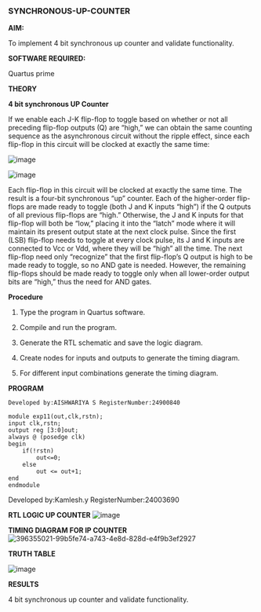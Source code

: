 ### SYNCHRONOUS-UP-COUNTER

**AIM:**

To implement 4 bit synchronous up counter and validate functionality.

**SOFTWARE REQUIRED:**

Quartus prime

**THEORY**

**4 bit synchronous UP Counter**

If we enable each J-K flip-flop to toggle based on whether or not all preceding flip-flop outputs (Q) are “high,” we can obtain the same counting sequence as the asynchronous circuit without the ripple effect, since each flip-flop in this circuit will be clocked at exactly the same time:

![image](https://github.com/naavaneetha/SYNCHRONOUS-UP-COUNTER/assets/154305477/d5db3fa0-e413-404c-b80e-b2f39d82e7e8)


![image](https://github.com/naavaneetha/SYNCHRONOUS-UP-COUNTER/assets/154305477/52cb61eb-d04b-442d-810c-31185a68410b)

Each flip-flop in this circuit will be clocked at exactly the same time.
The result is a four-bit synchronous “up” counter. Each of the higher-order flip-flops are made ready to toggle (both J and K inputs “high”) if the Q outputs of all previous flip-flops are “high.”
Otherwise, the J and K inputs for that flip-flop will both be “low,” placing it into the “latch” mode where it will maintain its present output state at the next clock pulse.
Since the first (LSB) flip-flop needs to toggle at every clock pulse, its J and K inputs are connected to Vcc or Vdd, where they will be “high” all the time.
The next flip-flop need only “recognize” that the first flip-flop’s Q output is high to be made ready to toggle, so no AND gate is needed.
However, the remaining flip-flops should be made ready to toggle only when all lower-order output bits are “high,” thus the need for AND gates.

**Procedure**

1. Type the program in Quartus software.

2. Compile and run the program.

2. Generate the RTL schematic and save the logic diagram.

4. Create nodes for inputs and outputs to generate the timing diagram.

5. For different input combinations generate the timing diagram.

**PROGRAM**

```
Developed by:AISHWARIYA S RegisterNumber:24900840

module exp11(out,clk,rstn);
input clk,rstn;
output reg [3:0]out;
always @ (posedge clk)
begin 
	if(!rstn)
		out<=0;
	else
		out <= out+1;
end
endmodule
```

Developed by:Kamlesh.y 
RegisterNumber:24003690


**RTL LOGIC UP COUNTER**
![image](https://github.com/user-attachments/assets/2fc0c7eb-069a-44c6-a0b2-9543b7e7c68b)


**TIMING DIAGRAM FOR IP COUNTER**
![396355021-99b5fe74-a743-4e8d-828d-e4f9b3ef2927](https://github.com/user-attachments/assets/5b2b3b76-9e72-49e7-ae0c-8302229b429a)


**TRUTH TABLE**

![image](https://github.com/user-attachments/assets/35e8ac5e-f4e9-4507-9d05-8164961e7d01)


**RESULTS**

4 bit synchronous up counter and validate functionality.
